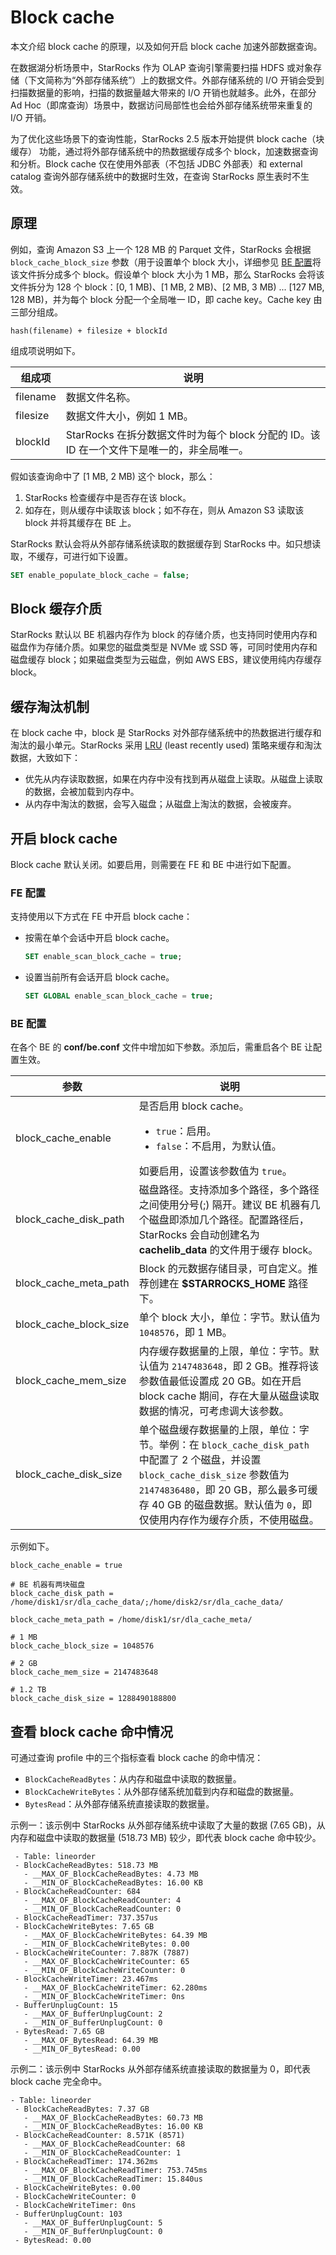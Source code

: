 # Block cache

本文介绍 block cache 的原理，以及如何开启 block cache 加速外部数据查询。

在数据湖分析场景中，StarRocks 作为 OLAP 查询引擎需要扫描 HDFS 或对象存储（下文简称为“外部存储系统”）上的数据文件。外部存储系统的 I/O 开销会受到扫描数据量的影响，扫描的数据量越大带来的 I/O 开销也就越多。此外，在部分 Ad Hoc（即席查询）场景中，数据访问局部性也会给外部存储系统带来重复的 I/O 开销。

为了优化这些场景下的查询性能，StarRocks 2.5 版本开始提供 block cache（块缓存） 功能，通过将外部存储系统中的热数据缓存成多个 block，加速数据查询和分析。Block cache 仅在使用外部表（不包括 JDBC 外部表）和 external catalog 查询外部存储系统中的数据时生效，在查询 StarRocks 原生表时不生效。

## 原理

例如，查询 Amazon S3 上一个 128 MB 的 Parquet 文件，StarRocks 会根据 `block_cache_block_size` 参数（用于设置单个 block 大小，详细参见 [BE 配置](#be-配置)将该文件拆分成多个 block。假设单个 block 大小为 1 MB，那么 StarRocks 会将该文件拆分为 128 个 block：[0, 1 MB)、[1 MB, 2 MB)、[2 MB, 3 MB) ... [127 MB, 128 MB)，并为每个 block 分配一个全局唯一 ID，即 cache key。Cache key 由三部分组成。

```Plain
hash(filename) + filesize + blockId
```

组成项说明如下。

| **组成项** | **说明**                                                     |
| ---------- | ------------------------------------------------------------ |
| filename   | 数据文件名称。                                               |
| filesize   | 数据文件大小，例如 1 MB。                                    |
| blockId    | StarRocks 在拆分数据文件时为每个 block 分配的 ID。该 ID 在一个文件下是唯一的，非全局唯一。 |

假如该查询命中了 [1 MB, 2 MB) 这个 block，那么：

1. StarRocks 检查缓存中是否存在该 block。
2. 如存在，则从缓存中读取该 block；如不存在，则从 Amazon S3 读取该 block 并将其缓存在 BE 上。

StarRocks 默认会将从外部存储系统读取的数据缓存到 StarRocks 中。如只想读取，不缓存，可进行如下设置。

```SQL
SET enable_populate_block_cache = false;
```

## Block 缓存介质

StarRocks 默认以 BE 机器内存作为 block 的存储介质，也支持同时使用内存和磁盘作为存储介质。如果您的磁盘类型是 NVMe 或 SSD 等，可同时使用内存和磁盘缓存 block；如果磁盘类型为云磁盘，例如 AWS EBS，建议使用纯内存缓存 block。

## 缓存淘汰机制

在 block cache 中，block 是 StarRocks 对外部存储系统中的热数据进行缓存和淘汰的最小单元。StarRocks 采用 [LRU](https://baike.baidu.com/item/LRU/1269842) (least recently used) 策略来缓存和淘汰数据，大致如下：

- 优先从内存读取数据，如果在内存中没有找到再从磁盘上读取。从磁盘上读取的数据，会被加载到内存中。
- 从内存中淘汰的数据，会写入磁盘；从磁盘上淘汰的数据，会被废弃。

## 开启 block cache

Block cache 默认关闭。如要启用，则需要在 FE 和 BE 中进行如下配置。

### FE 配置

支持使用以下方式在 FE 中开启 block cache：

- 按需在单个会话中开启 block cache。

  ```SQL
  SET enable_scan_block_cache = true;
  ```

- 设置当前所有会话开启 block cache。

  ```SQL
  SET GLOBAL enable_scan_block_cache = true;
  ```

### BE 配置

在各个 BE 的 **conf/be.conf** 文件中增加如下参数。添加后，需重启各个 BE 让配置生效。

| **参数**               | **说明**                                                     |
| ---------------------- | ------------------------------------------------------------ |
| block_cache_enable     | 是否启用 block cache。<ul><li>`true`：启用。</li><li>`false`：不启用，为默认值。</li></ul> 如要启用，设置该参数值为 `true`。|
| block_cache_disk_path  | 磁盘路径。支持添加多个路径，多个路径之间使用分号(;) 隔开。建议 BE 机器有几个磁盘即添加几个路径。配置路径后，StarRocks 会自动创建名为 **cachelib_data** 的文件用于缓存 block。 |
| block_cache_meta_path  | Block 的元数据存储目录，可自定义。推荐创建在 **$STARROCKS_HOME** 路径下。 |
| block_cache_block_size | 单个 block 大小，单位：字节。默认值为 `1048576`，即 1 MB。   |
| block_cache_mem_size   | 内存缓存数据量的上限，单位：字节。默认值为 `2147483648`，即 2 GB。推荐将该参数值最低设置成 20 GB。如在开启 block cache 期间，存在大量从磁盘读取数据的情况，可考虑调大该参数。 |
| block_cache_disk_size  | 单个磁盘缓存数据量的上限，单位：字节。举例：在 `block_cache_disk_path` 中配置了 2 个磁盘，并设置 `block_cache_disk_size` 参数值为 `21474836480`，即 20 GB，那么最多可缓存 40 GB 的磁盘数据。默认值为 `0`，即仅使用内存作为缓存介质，不使用磁盘。 |

示例如下。

```Plain
block_cache_enable = true  

# BE 机器有两块磁盘
block_cache_disk_path = /home/disk1/sr/dla_cache_data/;/home/disk2/sr/dla_cache_data/ 

block_cache_meta_path = /home/disk1/sr/dla_cache_meta/ 

# 1 MB 
block_cache_block_size = 1048576

# 2 GB
block_cache_mem_size = 2147483648

# 1.2 TB
block_cache_disk_size = 1288490188800
```

## 查看 block cache 命中情况

可通过查询 profile 中的三个指标查看 block cache 的命中情况：

- `BlockCacheReadBytes`：从内存和磁盘中读取的数据量。
- `BlockCacheWriteBytes`：从外部存储系统加载到内存和磁盘的数据量。
- `BytesRead`：从外部存储系统直接读取的数据量。

示例一：该示例中 StarRocks 从外部存储系统中读取了大量的数据 (7.65 GB)，从内存和磁盘中读取的数据量 (518.73 MB) 较少，即代表 block cache 命中较少。

```Plain
 - Table: lineorder
 - BlockCacheReadBytes: 518.73 MB
   - __MAX_OF_BlockCacheReadBytes: 4.73 MB
   - __MIN_OF_BlockCacheReadBytes: 16.00 KB
 - BlockCacheReadCounter: 684
   - __MAX_OF_BlockCacheReadCounter: 4
   - __MIN_OF_BlockCacheReadCounter: 0
 - BlockCacheReadTimer: 737.357us
 - BlockCacheWriteBytes: 7.65 GB
   - __MAX_OF_BlockCacheWriteBytes: 64.39 MB
   - __MIN_OF_BlockCacheWriteBytes: 0.00 
 - BlockCacheWriteCounter: 7.887K (7887)
   - __MAX_OF_BlockCacheWriteCounter: 65
   - __MIN_OF_BlockCacheWriteCounter: 0
 - BlockCacheWriteTimer: 23.467ms
   - __MAX_OF_BlockCacheWriteTimer: 62.280ms
   - __MIN_OF_BlockCacheWriteTimer: 0ns
 - BufferUnplugCount: 15
   - __MAX_OF_BufferUnplugCount: 2
   - __MIN_OF_BufferUnplugCount: 0
 - BytesRead: 7.65 GB
   - __MAX_OF_BytesRead: 64.39 MB
   - __MIN_OF_BytesRead: 0.00
```

示例二：该示例中 StarRocks 从外部存储系统直接读取的数据量为 0，即代表 block cache 完全命中。

```Plain
- Table: lineorder
 - BlockCacheReadBytes: 7.37 GB
   - __MAX_OF_BlockCacheReadBytes: 60.73 MB
   - __MIN_OF_BlockCacheReadBytes: 16.00 KB
 - BlockCacheReadCounter: 8.571K (8571)
   - __MAX_OF_BlockCacheReadCounter: 68
   - __MIN_OF_BlockCacheReadCounter: 1
 - BlockCacheReadTimer: 174.362ms
   - __MAX_OF_BlockCacheReadTimer: 753.745ms
   - __MIN_OF_BlockCacheReadTimer: 15.840us
 - BlockCacheWriteBytes: 0.00 
 - BlockCacheWriteCounter: 0
 - BlockCacheWriteTimer: 0ns
 - BufferUnplugCount: 103
   - __MAX_OF_BufferUnplugCount: 5
   - __MIN_OF_BufferUnplugCount: 0
 - BytesRead: 0.00 
```

